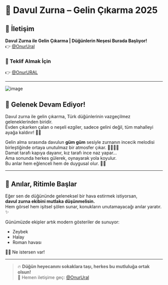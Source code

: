# 🥁 Davul Zurna – Gelin Çıkarma 2025

## 📩 İletişim  
**Davul Zurna ile Gelin Çıkarma | Düğünlerin Neşesi Burada Başlıyor!**  
👉 [@OnurUral](https://t.me/onur_ural)

### 💌 Teklif Almak İçin  
👉 [@OnurURAL](https://t.me/onur_ural)

---

![image](https://github.com/user-attachments/assets/35df0d9a-765b-4024-a60d-f49a69a8ff40)


## 🎉 Gelenek Devam Ediyor!

Davul zurna ile gelin çıkarma, Türk düğünlerinin vazgeçilmez geleneklerinden biridir.  
Evden çıkarken çalan o neşeli ezgiler, sadece gelini değil, tüm mahalleyi ayağa kaldırır! 🥁💃

Gelin alma sırasında davulun **güm güm** sesiyle zurnanın incecik melodisi birleştiğinde ortaya unutulmaz bir atmosfer çıkar. 👰🏼‍♀️💐  
Damat tarafı kapıya dayanır, kız tarafı ince naz yapar…  
Ama sonunda herkes gülerek, oynayarak yola koyulur.  
Bu anlar hem eğlenceli hem de duygusal olur. 🥹🎶

---

## 📸 Anılar, Ritimle Başlar

Eğer sen de düğününde geleneksel bir hava estirmek istiyorsan,  
**davul zurna ekibini mutlaka düşünmelisin.**  
Hem görsel hem işitsel şölen sunar, konukların unutamayacağı anılar yaratır. ✨

Günümüzde ekipler artık modern gösteriler de sunuyor:

- Zeybek  
- Halay  
- Roman havası  

💃🕺 Ne istersen var!

---

> 🔥 **Düğün heyecanını sokaklara taşı, herkes bu mutluluğa ortak olsun!**  
> 📲 Hemen iletişime geç: [@OnurUral](https://t.me/onurural)
